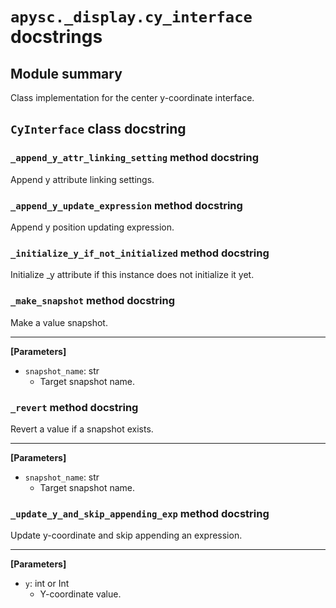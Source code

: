# `apysc._display.cy_interface` docstrings

## Module summary

Class implementation for the center y-coordinate interface.

## `CyInterface` class docstring

### `_append_y_attr_linking_setting` method docstring

Append y attribute linking settings.

### `_append_y_update_expression` method docstring

Append y position updating expression.

### `_initialize_y_if_not_initialized` method docstring

Initialize _y attribute if this instance does not initialize it yet.

### `_make_snapshot` method docstring

Make a value snapshot.<hr>

**[Parameters]**

- `snapshot_name`: str
  - Target snapshot name.

### `_revert` method docstring

Revert a value if a snapshot exists.<hr>

**[Parameters]**

- `snapshot_name`: str
  - Target snapshot name.

### `_update_y_and_skip_appending_exp` method docstring

Update y-coordinate and skip appending an expression.<hr>

**[Parameters]**

- `y`: int or Int
  - Y-coordinate value.